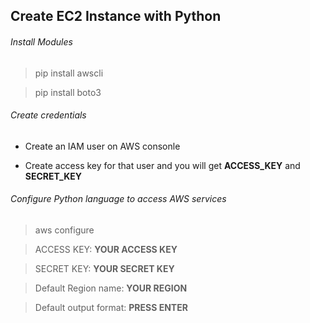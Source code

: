 ## Create EC2 Instance with Python
<h6> Install Modules</h6>

> pip install awscli

> pip install boto3


<h6>Create credentials </h6>

* Create an IAM user on AWS consonle 

* Create access key for that user and you will get **ACCESS_KEY** and  **SECRET_KEY**

<h6>Configure Python language to access AWS services</h6>

> aws configure

> ACCESS KEY: **YOUR ACCESS KEY**

> SECRET KEY: **YOUR SECRET KEY**

> Default Region name: **YOUR REGION**

> Default output format: **PRESS ENTER**